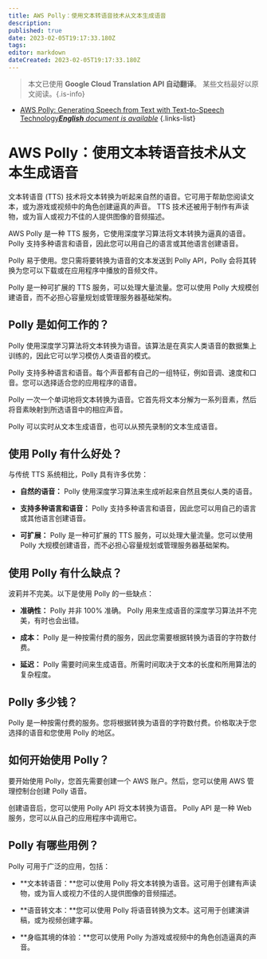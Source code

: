 ```yaml
---
title: AWS Polly：使用文本转语音技术从文本生成语音
description: 
published: true
date: 2023-02-05T19:17:33.180Z
tags: 
editor: markdown
dateCreated: 2023-02-05T19:17:33.180Z
---
```


> 本文已使用 **Google Cloud Translation API 自动翻译**。
某些文档最好以原文阅读。{.is-info}



- [AWS Polly: Generating Speech from Text with Text-to-Speech Technology***English** document is available*](/en/Knowledge-base/Cloud/aws-polly-generating-speech-from-text-with-text-to-speech-technology)
{.links-list}


# AWS Polly：使用文本转语音技术从文本生成语音

文本转语音 (TTS) 技术将文本转换为听起来自然的语音。它可用于帮助您阅读文本，或为游戏或视频中的角色创建逼真的声音。 TTS 技术还被用于制作有声读物，或为盲人或视力不佳的人提供图像的音频描述。

AWS Polly 是一种 TTS 服务，它使用深度学习算法将文本转换为逼真的语音。 Polly 支持多种语言和语音，因此您可以用自己的语言或其他语言创建语音。

Polly 易于使用。您只需将要转换为语音的文本发送到 Polly API，Polly 会将其转换为您可以下载或在应用程序中播放的音频文件。

Polly 是一种可扩展的 TTS 服务，可以处理大量流量。您可以使用 Polly 大规模创建语音，而不必担心容量规划或管理服务器基础架构。

## Polly 是如何工作的？

Polly 使用深度学习算法将文本转换为语音。该算法是在真实人类语音的数据集上训练的，因此它可以学习模仿人类语音的模式。

Polly 支持多种语言和语音。每个声音都有自己的一组特征，例如音调、速度和口音。您可以选择适合您的应用程序的语音。

Polly 一次一个单词地将文本转换为语音。它首先将文本分解为一系列音素，然后将音素映射到所选语音中的相应声音。

Polly 可以实时从文本生成语音，也可以从预先录制的文本生成语音。

## 使用 Polly 有什么好处？

与传统 TTS 系统相比，Polly 具有许多优势：

- **自然的语音：** Polly 使用深度学习算法来生成听起来自然且类似人类的语音。

- **支持多种语言和语音：** Polly 支持多种语言和语音，因此您可以用自己的语言或其他语言创建语音。

- **可扩展：** Polly 是一种可扩展的 TTS 服务，可以处理大量流量。您可以使用 Polly 大规模创建语音，而不必担心容量规划或管理服务器基础架构。

## 使用 Polly 有什么缺点？

波莉并不完美。以下是使用 Polly 的一些缺点：

- **准确性：** Polly 并非 100% 准确。 Polly 用来生成语音的深度学习算法并不完美，有时也会出错。

- **成本：** Polly 是一种按需付费的服务，因此您需要根据转换为语音的字符数付费。

- **延迟：** Polly 需要时间来生成语音。所需时间取决于文本的长度和所用算法的复杂程度。

## Polly 多少钱？

Polly 是一种按需付费的服务。您将根据转换为语音的字符数付费。价格取决于您选择的语音和您使用 Polly 的地区。

## 如何开始使用 Polly？

要开始使用 Polly，您首先需要创建一个 AWS 账户。然后，您可以使用 AWS 管理控制台创建 Polly 语音。

创建语音后，您可以使用 Polly API 将文本转换为语音。 Polly API 是一种 Web 服务，您可以从自己的应用程序中调用它。

## Polly 有哪些用例？

Polly 可用于广泛的应用，包括：

- **文本转语音：**您可以使用 Polly 将文本转换为语音。这可用于创建有声读物，或为盲人或视力不佳的人提供图像的音频描述。

- **语音转文本：**您可以使用 Polly 将语音转换为文本。这可用于创建演讲稿，或为视频创建字幕。

- **身临其境的体验：**您可以使用 Polly 为游戏或视频中的角色创造逼真的声音。